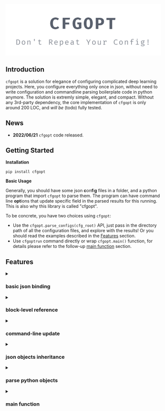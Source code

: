 
<p align="center"><img src="https://github.com/tjyuyao/cfgopt/raw/main/cfgopt.png" alt="Logo"></p>

## Introduction

`cfgopt` is a solution for elegance of configuring complicated deep learning projects. Here, you configure everything only once in json, without need to write configuration and commandline parsing boilerplate code in python anymore. The solution is extremly simple, elegant, and compact. Without any 3rd-party dependency, the core implementation of `cfgopt` is only around 200 LOC, and *will be* (todo) fully tested.

## News

- **2022/06/21** `cfgopt` code released.

## Getting Started

**Installation**

```
pip install cfgopt
```

**Basic Usage**

Generally, you should have some json **c**on**f**i**g** files in a folder, and a python program that import `cfgopt` to parse them. The program can have command line **opt**ions that update specific field in the parsed results for this running. This is also why this library is called "cfgopt".

To be concrete, you have two choices using `cfgopt`:

- Use the `cfgopt.parse_configs(cfg_root)` API, just pass in the directory path of all the configuration files, and explore with the results! Or you should read the examples described in the [Features](https://github.com/tjyuyao/cfgopt#features) section.
- Use `cfgoptrun` command directly or wrap `cfgopt.main()` function, for details please refer to the follow-up [main function](https://github.com/tjyuyao/cfgopt#main-function) section.

## Features

<details><summary><h3>basic json binding</h3></summary><p>

`cfgopt` has a main api `parse_configs(cfg_root)` that accepts the path of *a folder of json files*. All files will be (recursively) load in python and added to a root `dict`, keeping the hierarchy and data types unchanged, with some exceptions described in follow-up sections.

> Feature first added in `v0.1`.

</p></details>

<details><summary><h3>block-level reference</h3></summary><p>

`cfgopt` release you from repeating yourself with a mountain pile of configuration files by borrowing the concept of `block-level reference and embedding` in many modern note-taking apps such as `Logseq`, or more well-known `hyperlinks` for webpages.

**The `cfg://` format URI:**

`cfgopt` follows and expands string values matching a special syntax `cfg://<file-path>/<intra-file-uri>` in the configuration files during parsing. This is one of the most repealing feature for `cfgopt`. You can also specify *relative* uri which contains no substring ".json" in it.

**Example:**

**file structure**

```shell
.
└── test_blockref_in_list
    ├── cfg
    │   ├── data.json
    │   └── recipes.json
    └── test_blockref_in_list.py
```

**data.json**:

```json
{
    "data1": {
        "meta": {
            "location": "/data/1/loc"
        }
    },
    "data2": {
        "meta": {
            "location": "/data/2/loc"
        }
    }
}
```

**recipes.json**:

```json
{
    "recipe1": {
        "use_data": [
            "cfg://data.json/data1"
        ]
    },
    "recipe2": {
        "use_data": [
            "cfg://data.json/data1",
            "cfg://data.json/data2"
        ]
    }
}
```

**test_blockref_in_list.py**
```python
import cfgopt

def test_blockref_in_list():
    cfg = cfgopt.parse_configs(cfg_root='test_blockref_in_list/cfg')

    # following lines are equivalent
    assert cfg["recipes.json"]["recipe2"]["use_data"][1]["meta"]["location"] == "/data/2/loc"
    assert cfg["recipes.json"]["recipe2/use_data/1/meta/location"] == "/data/2/loc"
    assert cfg["recipes.json/recipe2/use_data/1/meta/location"] == "/data/2/loc"
```

> Relative URI support added in `v0.3.0`.
> Feature first added in `v0.1`.

</p></details>

<details><summary><h3>command-line update</h3></summary><p>

`cfgopt` will automatically parse command line options matching the python regex format `^--(.*\.json.*)=(.*)`, and interpret it as an update of the parsed configuration folder. The right hand side of `=` should be valid json, and you might need to take care of shell escaping your special characters.

For example, you can write `--train.json/max_epochs=100` or `--train.json/max_epochs="100"`, since your shell would escape double-quotes, you will get an integer `100` in both cases.

But if you write `--train.json/resume=\"/path/to/ckpt\"` or `--train.json/resume='"/path/to/ckpt"'`, you should probably get a string value, which depends on your shell implementation.

> Updated regex format from `^--(.*)=(.*)` to `^--(.*\.json.*)=(.*)` in `v0.2`.
> Feature first added in `v0.1`.

</p></details>

<details><summary><h3>json objects inheritance</h3></summary><p>

Users can specify a json dict, that contains a `__base__` field, linking to another base json dict objects with the `cfg://` reference format (described in [block-level reference](https://github.com/tjyuyao/cfgopt#block-level-reference)). Then the current dict would inherit the base object, and also has its own values in normal fields. This feature is also critical to eliminate repeating, with which now you can develop multiple simillar configs from some prototypes.

> TODO: an example.

> Bugfix: changed from referencing to deepcopying the base dict in `v0.2`.

> Feature first added in `v0.1`.

</p></details>

<details><summary><h3>parse python objects</h3></summary><p>

`cfgopt` has a extremly flexible feature, that parse an json dict to almost ANY python objects defined in user's code or any code python can find in `PYTHON_PATH`.

Users can specify a json dict, that contains `__module__` and `__class__` field. The `__module__` field will be imported by `importlib.import_module()` during parsing, and `__class__` field naming any python `callable` in the imported module will be passed to `functools.partial()` along with other fields as keyword arguments. Finally, the mapped "dict" in python would be directly callable to instantiate corresponding class or get result of corresponding functions.

**pseudo-code of parsing:**
```python
if "__module__" in data and "__class__" in data and isinstance(data["__class__"], str):
    module = importlib.import_module(data["__module__"])
    klass = getattr(module, data["__class__"])
    data["__class__"] = partial(klass, **{k:v for k, v in data.items() if not k.startswith("__")})
```

> TODO: an example.

> Supported auto instantiate of nested python objects since `v0.4.0`.

> API enhance: user now can directly call the mapped "dict" object instead of its `__class__` field in `v0.2`.

> Feature first added in `v0.1`.

</p></details>

<details><summary><h3>main function</h3></summary><p>

```python
import argparse
import cfgopt

def main():
    parser = argparse.ArgumentParser()
    parser.add_argument(
        "recipe",
        help="a main function uri to be execute."
    )
    parser.add_argument(
        "-d", "--cfgdir",
        default="cfg",
        help="config directory that maps to cfg:// root. (default: `cfg`)"
    )
    args, _ = parser.parse_known_args()
    cfgs = parse_configs(cfg_root=args.cfgdir)
    _main = cfgs[args.recipe]
    return _main(recursive=False)

if __name__ == "__main__":
    main()
```

This example `main()` function accepts the first argument as a previous described `cfg://`-format uri, that parses a python callable function, and call it as the main function. This is also implemented as `cfgopt.main()`, and user can use `cfgoptrun` command direct from shell, or just import this main function and call it in usercode with extra python arguments.

> TODO: an example.

> Add `cfgoptrun` command (entrypoint) in `v0.2`.

> Feature first added in `v0.1`.

</p></details>